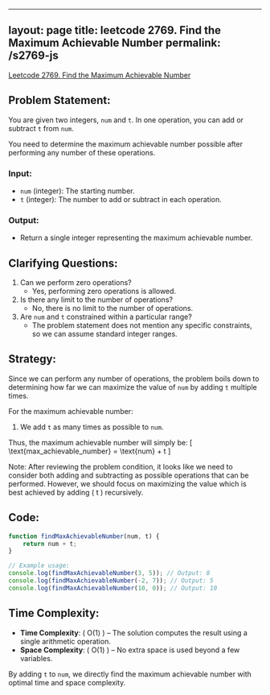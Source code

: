 
---
layout: page
title: leetcode 2769. Find the Maximum Achievable Number
permalink: /s2769-js
---
[Leetcode 2769. Find the Maximum Achievable Number](https://algoadvance.github.io/algoadvance/l2769)
## Problem Statement:
You are given two integers, `num` and `t`. In one operation, you can add or subtract `t` from `num`.

You need to determine the maximum achievable number possible after performing any number of these operations.

### Input:
- `num` (integer): The starting number.
- `t` (integer): The number to add or subtract in each operation.

### Output:
- Return a single integer representing the maximum achievable number.

## Clarifying Questions:
1. Can we perform zero operations?
   - Yes, performing zero operations is allowed.
2. Is there any limit to the number of operations?
   - No, there is no limit to the number of operations.
3. Are `num` and `t` constrained within a particular range?
   - The problem statement does not mention any specific constraints, so we can assume standard integer ranges.

## Strategy:
Since we can perform any number of operations, the problem boils down to determining how far we can maximize the value of `num` by adding `t` multiple times.

For the maximum achievable number:
1. We add `t` as many times as possible to `num`.

Thus, the maximum achievable number will simply be:
\[ \text{max\_achievable\_number} = \text{num} + t \]

Note:
After reviewing the problem condition, it looks like we need to consider both adding and subtracting as possible operations that can be performed. However, we should focus on maximizing the value which is best achieved by adding \( t \) recursively.

## Code:
```javascript
function findMaxAchievableNumber(num, t) {
    return num + t;
}

// Example usage:
console.log(findMaxAchievableNumber(3, 5)); // Output: 8
console.log(findMaxAchievableNumber(-2, 7)); // Output: 5
console.log(findMaxAchievableNumber(10, 0)); // Output: 10
```

## Time Complexity:
- **Time Complexity**: \( O(1) \) – The solution computes the result using a single arithmetic operation.
- **Space Complexity**: \( O(1) \) – No extra space is used beyond a few variables.

By adding `t` to `num`, we directly find the maximum achievable number with optimal time and space complexity.